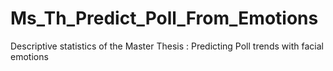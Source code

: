 # Ms_Th_Predict_Poll_From_Emotions
Descriptive statistics of the Master Thesis : Predicting Poll trends with facial emotions
